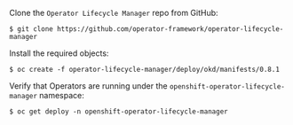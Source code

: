 Clone the `Operator Lifecycle Manager` repo from GitHub:

`$ git clone https://github.com/operator-framework/operator-lifecycle-manager`

Install the required objects:

`$ oc create -f operator-lifecycle-manager/deploy/okd/manifests/0.8.1`

Verify that Operators are running under the `openshift-operator-lifecycle-manager` namespace:

`$ oc get deploy -n openshift-operator-lifecycle-manager`
